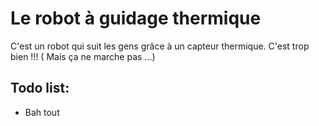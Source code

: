 # Le robot à guidage thermique
C'est un robot qui suit les gens grâce à un capteur thermique. C'est trop bien !!! ( Mais ça ne marche pas  ...)
## Todo list:
  * Bah tout

